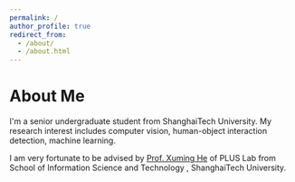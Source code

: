 ```yaml
---
permalink: /
author_profile: true
redirect_from: 
  - /about/
  - /about.html
---
```




About Me
======
I'm a senior undergraduate student from ShanghaiTech University. My research interest includes computer vision, human-object interaction detection, machine learning.

I am very fortunate to be advised by [Prof. Xuming He](https://faculty.sist.shanghaitech.edu.cn/faculty/hexm/index.html) of PLUS Lab from School of Information Science and Technology , ShanghaiTech University. 




